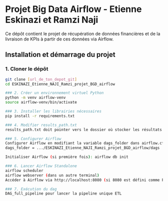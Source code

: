 # Projet Big Data Airflow - Etienne Eskinazi et Ramzi Naji

Ce dépôt contient le projet de récupération de données financières et de la livraison de KPIs à partir de ces données via Airflow.


## Installation et démarrage du projet

### 1. Cloner le dépôt
```bash
git clone [url_de_ton_depot_git]
cd ESKINAZI_Etienne_NAJI_Ramzi_projet_BGD_airflow

### 2. Créer un environnement virtuel Python
python -m venv airflow-venv
source airflow-venv/bin/activate

### 3. Installer les librairies nécessaires
pip install -r requirements.txt

### 4. Modifier results_path.txt
results_path.txt doit pointer vers le dossier où stocker les résultats

### 5. Configurer Airflow
Configurer Airflow en modifiant la variable dags_folder dans airflow.cfg de sorte à pointer vers le dossier contenant les dags à exécuter
dags_folder = .../ESKINAZI_Etienne_NAJI_Ramzi_projet_BGD_airflow/dags

Initialiser Airflow (si première fois): airflow db init

### 6. Lancer Airflow Standalone
airflow scheduler
airflow webserver (dans un autre terminal)
Accéder à Airflow via http://localhost:8080 (si 8080 est défini comme Port du server)

### 7. Exécution du dag
DAG_full_pipeline pour lancer la pipeline unique ETL

